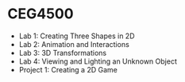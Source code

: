 # CEG4500
* Lab 1: Creating Three Shapes in 2D
* Lab 2: Animation and Interactions
* Lab 3: 3D Transformations
* Lab 4: Viewing and Lighting an Unknown Object
* Project 1: Creating a 2D Game
